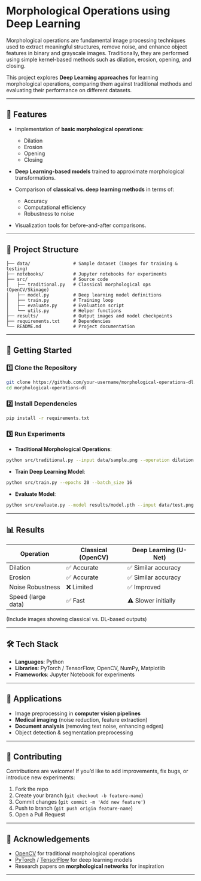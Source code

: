 # Morphological Operations using Deep Learning

Morphological operations are fundamental image processing techniques used to extract meaningful structures, remove noise, and enhance object features in binary and grayscale images. Traditionally, they are performed using simple kernel-based methods such as dilation, erosion, opening, and closing.

This project explores **Deep Learning approaches** for learning morphological operations, comparing them against traditional methods and evaluating their performance on different datasets.

---

## 📌 Features

* Implementation of **basic morphological operations**:

  * Dilation
  * Erosion
  * Opening
  * Closing
* **Deep Learning-based models** trained to approximate morphological transformations.
* Comparison of **classical vs. deep learning methods** in terms of:

  * Accuracy
  * Computational efficiency
  * Robustness to noise
* Visualization tools for before-and-after comparisons.

---

## 📂 Project Structure

```
├── data/                # Sample dataset (images for training & testing)
├── notebooks/           # Jupyter notebooks for experiments
├── src/                 # Source code
│   ├── traditional.py   # Classical morphological ops (OpenCV/Skimage)
│   ├── model.py         # Deep learning model definitions
│   ├── train.py         # Training loop
│   ├── evaluate.py      # Evaluation script
│   └── utils.py         # Helper functions
├── results/             # Output images and model checkpoints
├── requirements.txt     # Dependencies
└── README.md            # Project documentation
```

---

## 🚀 Getting Started

### 1️⃣ Clone the Repository

```bash
git clone https://github.com/your-username/morphological-operations-dl.git
cd morphological-operations-dl
```

### 2️⃣ Install Dependencies

```bash
pip install -r requirements.txt
```

### 3️⃣ Run Experiments

* **Traditional Morphological Operations**:

```bash
python src/traditional.py --input data/sample.png --operation dilation
```

* **Train Deep Learning Model**:

```bash
python src/train.py --epochs 20 --batch_size 16
```

* **Evaluate Model**:

```bash
python src/evaluate.py --model results/model.pth --input data/test.png
```

---

## 📊 Results

| Operation          | Classical (OpenCV) | Deep Learning (U-Net) |
| ------------------ | ------------------ | --------------------- |
| Dilation           | ✅ Accurate         | ✅ Similar accuracy    |
| Erosion            | ✅ Accurate         | ✅ Similar accuracy    |
| Noise Robustness   | ❌ Limited          | ✅ Improved            |
| Speed (large data) | ✅ Fast             | ⚠️ Slower initially   |

(Include images showing classical vs. DL-based outputs)

---

## 🛠️ Tech Stack

* **Languages**: Python
* **Libraries**: PyTorch / TensorFlow, OpenCV, NumPy, Matplotlib
* **Frameworks**: Jupyter Notebook for experiments

---

## 📌 Applications

* Image preprocessing in **computer vision pipelines**
* **Medical imaging** (noise reduction, feature extraction)
* **Document analysis** (removing text noise, enhancing edges)
* Object detection & segmentation preprocessing

---

## 🤝 Contributing

Contributions are welcome! If you’d like to add improvements, fix bugs, or introduce new experiments:

1. Fork the repo
2. Create your branch (`git checkout -b feature-name`)
3. Commit changes (`git commit -m 'Add new feature'`)
4. Push to branch (`git push origin feature-name`)
5. Open a Pull Request

---

## 🙌 Acknowledgements

* [OpenCV](https://opencv.org/) for traditional morphological operations
* [PyTorch](https://pytorch.org/) / [TensorFlow](https://www.tensorflow.org/) for deep learning models
* Research papers on **morphological networks** for inspiration

---
